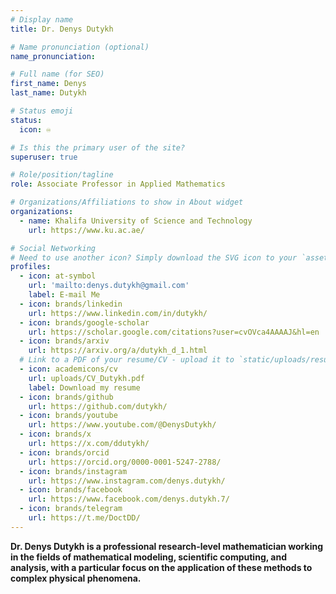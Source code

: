 ```yaml
---
# Display name
title: Dr. Denys Dutykh

# Name pronunciation (optional)
name_pronunciation: 

# Full name (for SEO)
first_name: Denys
last_name: Dutykh

# Status emoji
status:
  icon: ♾️

# Is this the primary user of the site?
superuser: true

# Role/position/tagline
role: Associate Professor in Applied Mathematics

# Organizations/Affiliations to show in About widget
organizations:
  - name: Khalifa University of Science and Technology
    url: https://www.ku.ac.ae/

# Social Networking
# Need to use another icon? Simply download the SVG icon to your `assets/media/icons/` folder.
profiles:
  - icon: at-symbol
    url: 'mailto:denys.dutykh@gmail.com'
    label: E-mail Me
  - icon: brands/linkedin
    url: https://www.linkedin.com/in/dutykh/
  - icon: brands/google-scholar
    url: https://scholar.google.com/citations?user=cvOVca4AAAAJ&hl=en
  - icon: brands/arxiv
    url: https://arxiv.org/a/dutykh_d_1.html
  # Link to a PDF of your resume/CV - upload it to `static/uploads/resume.pdf`
  - icon: academicons/cv
    url: uploads/CV_Dutykh.pdf
    label: Download my resume
  - icon: brands/github
    url: https://github.com/dutykh/
  - icon: brands/youtube
    url: https://www.youtube.com/@DenysDutykh/
  - icon: brands/x
    url: https://x.com/ddutykh/
  - icon: brands/orcid
    url: https://orcid.org/0000-0001-5247-2788/
  - icon: brands/instagram
    url: https://www.instagram.com/denys.dutykh/
  - icon: brands/facebook
    url: https://www.facebook.com/denys.dutykh.7/
  - icon: brands/telegram
    url: https://t.me/DoctDD/
---
```


**Dr. Denys Dutykh is a professional research-level mathematician working in the fields of mathematical modeling, scientific computing, and analysis, with a particular focus on the application of these methods to complex physical phenomena.**